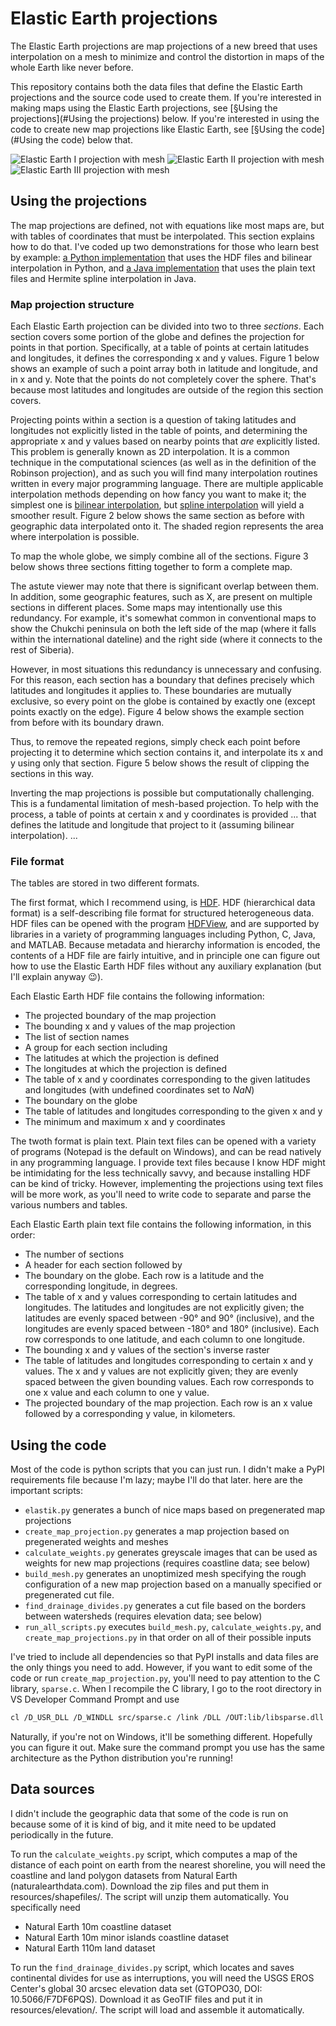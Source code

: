 # Elastic Earth projections

 The Elastic Earth projections are map projections of a new breed that uses
 interpolation on a mesh to minimize and control the distortion in maps of the
 whole Earth like never before.

 This repository contains both the data files that define the Elastic Earth projections
 and the source code used to create them.
 If you're interested in making maps using the Elastic Earth projections,
 see [§Using the projections](#Using the projections) below.
 If you're interested in using the code to create new map projections like Elastic Earth,
 see [§Using the code](#Using the code) below that.

![Elastic Earth I projection with mesh](examples/mesh-1.svg "Elastic Earth I projection with mesh")
![Elastic Earth II projection with mesh](examples/mesh-2.svg "Elastic Earth II projection with mesh")
![Elastic Earth III projection with mesh](examples/mesh-3.svg "Elastic Earth III projection with mesh")

## Using the projections

 The map projections are defined, not with equations like most maps are,
 but with tables of coordinates that must be interpolated.
 This section explains how to do that.
 I've coded up two demonstrations for those who learn best by example:
 [a Python implementation](src/elastik.py)
 that uses the HDF files and bilinear interpolation in Python, and
 [a Java implementation](https://github.com/jkunimune/Map-Projections/blob/master/src/maps/Elastik.java)
 that uses the plain text files and Hermite spline interpolation in Java.

### Map projection structure

 Each Elastic Earth projection can be divided into two to three *sections*.
 Each section covers some portion of the globe and defines the projection for points in that portion.
 Specifically, at a table of points at certain latitudes and longitudes,
 it defines the corresponding x and y values.
 Figure 1 below shows an example of such a point array both in latitude and longitude, and in x and y.
 Note that the points do not completely cover the sphere.
 That's because most latitudes and longitudes are outside of the region this section covers.

 Projecting points within a section is a question of taking latitudes and longitudes not explicitly listed in the table of points,
 and determining the appropriate x and y values based on nearby points that *are* explicitly listed.
 This problem is generally known as 2D interpolation.
 It is a common technique in the computational sciences (as well as in the definition of the Robinson projection),
 and as such you will find many interpolation routines written in every major programming language.
 There are multiple applicable interpolation methods depending on how fancy you want to make it;
 the simplest one is [bilinear interpolation](), but [spline interpolation]() will yield a smoother result.
 Figure 2 below shows the same section as before with geographic data interpolated onto it.
 The shaded region represents the area where interpolation is possible.

 To map the whole globe, we simply combine all of the sections.
 Figure 3 below shows three sections fitting together to form a complete map.

 The astute viewer may note that there is significant overlap between them.
 In addition, some geographic features, such as X, are present on multiple sections in different places.
 Some maps may intentionally use this redundancy.
 For example, it's somewhat common in conventional maps to show the Chukchi peninsula on both
 the left side of the map (where it falls within the international dateline) and
 the right side (where it connects to the rest of Siberia).

 However, in most situations this redundancy is unnecessary and confusing.
 For this reason, each section has a boundary that defines precisely
 which latitudes and longitudes it applies to.
 These boundaries are mutually exclusive,
 so every point on the globe is contained by exactly one (except points exactly on the edge).
 Figure 4 below shows the example section from before with its boundary drawn.

 Thus, to remove the repeated regions, simply check each point before projecting it
 to determine which section contains it,
 and interpolate its x and y using only that section.
 Figure 5 below shows the result of clipping the sections in this way.

 Inverting the map projections is possible but computationally challenging.
 This is a fundamental limitation of mesh-based projection.
 To help with the process, a table of points at certain x and y coordinates is provided ...
 that defines the latitude and longitude that project to it (assuming bilinear interpolation).
 ...

### File format

 The tables are stored in two different formats.

 The first format, which I recommend using, is [HDF](https://www.hdfgroup.org/solutions/hdf5/).
 HDF (hierarchical data format) is a self-describing file format for structured heterogeneous data.
 HDF files can be opened with the program [HDFView](https://www.hdfgroup.org/downloads/hdfview/),
 and are supported by libraries in a variety of programming languages
 including Python, C, Java, and MATLAB.
 Because metadata and hierarchy information is encoded, the contents of a HDF file are fairly intuitive,
 and in principle one can figure out how to use the Elastic Earth HDF files
 without any auxiliary explanation (but I'll explain anyway 😉).

 Each Elastic Earth HDF file contains the following information:
 - The projected boundary of the map projection
 - The bounding x and y values of the map projection
 - The list of section names
 - A group for each section including
  - The latitudes at which the projection is defined
  - The longitudes at which the projection is defined
  - The table of x and y coordinates corresponding to the given latitudes and longitudes (with undefined coordinates set to *NaN*)
  - The boundary on the globe
  - The table of latitudes and longitudes corresponding to the given x and y
  - The minimum and maximum x and y coordinates

 The twoth format is plain text.
 Plain text files can be opened with a variety of programs (Notepad is the default on Windows),
 and can be read natively in any programming language.
 I provide text files because I know HDF might be intimidating for the less technically savvy,
 and because installing HDF can be kind of tricky.
 However, implementing the projections using text files will be more work,
 as you'll need to write code to separate and parse the various numbers and tables.

 Each Elastic Earth plain text file contains the following information, in this order:
 - The number of sections
 - A header for each section followed by
  - The boundary on the globe. Each row is a latitude and the corresponding longitude, in degrees.
  - The table of x and y values corresponding to certain latitudes and longitudes.
    The latitudes and longitudes are not explicitly given;
    the latitudes are evenly spaced between -90° and 90° (inclusive),
    and the longitudes are evenly spaced between -180° and 180° (inclusive).
    Each row corresponds to one latitude, and each column to one longitude.
  - The bounding x and y values of the section's inverse raster
  - The table of latitudes and longitudes corresponding to certain x and y values.
    The x and y values are not explicitly given;
    they are evenly spaced between the given bounding values.
    Each row corresponds to one x value and each column to one y value.
 - The projected boundary of the map projection.
   Each row is an x value followed by a corresponding y value, in kilometers.

## Using the code

 Most of the code is python scripts that you can just run.
 I didn't make a PyPI requirements file because I'm lazy; maybe I'll do that later.
 here are the important scripts:
 - `elastik.py` generates a bunch of nice maps based on pregenerated map projections
 - `create_map_projection.py` generates a map projection based on pregenerated weights and meshes
 - `calculate_weights.py` generates greyscale images that can be used as weights for new map projections (requires coastline data; see below)
 - `build_mesh.py` generates an unoptimized mesh specifying the rough configuration of a new map projection based on a manually specified or pregenerated cut file.
 - `find_drainage_divides.py` generates a cut file based on the borders between watersheds (requires elevation data; see below)
 - `run_all_scripts.py` executes `build_mesh.py`, `calculate_weights.py`, and `create_map_projections.py` in that order on all of their possible inputs

 I've tried to include all dependencies so that PyPI installs and data files are the only things you need to add.
 However, if you want to edit some of the code or run `create_map_projection.py`,
 you'll need to pay attention to the C library, `sparse.c`.
 When I recompile the C library, I go to the root directory in VS Developer Command Prompt and use
 ~~~bash
 cl /D_USR_DLL /D_WINDLL src/sparse.c /link /DLL /OUT:lib/libsparse.dll
 ~~~
 Naturally, if you're not on Windows, it'll be something different.
 Hopefully you can figure it out.  Make sure the command prompt you use
 has the same architecture as the Python distribution you're running!

## Data sources
 I didn't include the geographic data that some of the code is run on because
 some of it is kind of big, and it mite need to be updated periodically in the
 future.

 To run the `calculate_weights.py` script, which computes a map of the distance of
 each point on earth from the nearest shoreline, you will need the coastline and
 land polygon datasets from Natural Earth (naturalearthdata.com).   Download the
 zip files and put them in resources/shapefiles/.  The script will unzip them automatically.
 You specifically need
 - Natural Earth 10m coastline dataset
 - Natural Earth 10m minor islands coastline dataset
 - Natural Earth 110m land dataset

 To run the `find_drainage_divides.py` script, which locates and saves
 continental divides for use as interruptions, you will need the USGS EROS
 Center's global 30 arcsec elevation data set (GTOPO30, DOI: 10.5066/F7DF6PQS).
 Download it as GeoTIF files and put it in resources/elevation/.  The script will load
 and assemble it automatically.
